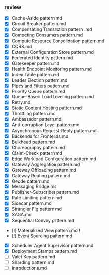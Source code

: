 ### review
- [x] Cache-Aside pattern.md
- [x] Circuit Breaker pattern.md
- [x] Compensating Transaction pattern .md
- [x] Competing Consumers pattern.md
- [x] Compute Resource Consolidation pattern.md
- [x] CQRS.md
- [x] External Configuration Store pattern.md
- [x] Federated Identity pattern.md
- [x] Gatekeeper pattern.md
- [x] Health Endpoint Monitoring pattern.md
- [x] Index Table pattern.md
- [x] Leader Election pattern.md  
- [x] Pipes and Filters pattern.md
- [x] Priority Queue pattern.md
- [x] Queue-Based Load Leveling pattern.md
- [x] Retry.md
- [x] Static Content Hosting pattern.md
- [x] Throttling pattern.md
- [x] Ambassador pattern.md
- [x] Anti-corruption Layer pattern.md
- [x] Asynchronous Request-Reply pattern.md
- [x] Backends for Frontends.md
- [x] Bulkhead pattern.md
- [x] Choreography pattern.md
- [x] Claim-Check pattern.md
- [x] Edge Workload Configuration pattern.md
- [x] Gateway Aggregation pattern.md
- [x] Gateway Offloading pattern.md
- [x] Gateway Routing pattern.md
- [x] Geode pattern.md
- [x] Messaging Bridge.md
- [x] Publisher-Subscriber pattern.md
- [x] Rate Limiting pattern.md
- [x] Sidecar pattern.md
- [x] Strangler Fig pattern.md
- [x] SAGA.md
- [x] Sequential Convoy pattern.md
- [!] Materialized View pattern.md !
- [!] Event Sourcing pattern.md
- [x] Scheduler Agent Supervisor pattern.md
- [x] Deployment Stamps pattern.md
- [ ] Valet Key pattern.md
- [ ] Sharding pattern.md
- [ ] introductions.md
